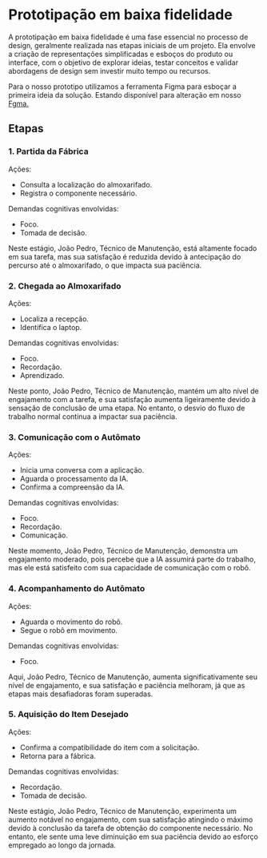 # Prototipação em baixa fidelidade


A prototipação em baixa fidelidade é uma fase essencial no processo de design, geralmente realizada nas etapas iniciais de um projeto. Ela envolve a criação de representações simplificadas e esboços do produto ou interface, com o objetivo de explorar ideias, testar conceitos e validar abordagens de design sem investir muito tempo ou recursos.

Para o nosso prototipo utilizamos a ferramenta Figma para esboçar a primeira ideia da solução. Estando disponível para alteração em nosso [Fgma.](https://www.figma.com/proto/3lIC2GMbAbxG8NXGy7G8Sl/Ambev?type=design&node-id=418-22&t=4B88Cz1Fa6lqMyVx-1&scaling=scale-down&page-id=0%3A1&starting-point-node-id=414%3A13&mode=design)


## Etapas 

### 1. Partida da Fábrica
Ações:

- Consulta a localização do almoxarifado.
- Registra o componente necessário.

Demandas cognitivas envolvidas:

- Foco.
- Tomada de decisão.

Neste estágio, João Pedro, Técnico de Manutenção, está altamente focado em sua tarefa, mas sua satisfação é reduzida devido à antecipação do percurso até o almoxarifado, o que impacta sua paciência.


### 2. Chegada ao Almoxarifado
Ações:

- Localiza a recepção.
- Identifica o laptop.

Demandas cognitivas envolvidas:

- Foco.
- Recordação.
- Aprendizado.

Neste ponto, João Pedro, Técnico de Manutenção, mantém um alto nível de engajamento com a tarefa, e sua satisfação aumenta ligeiramente devido à sensação de conclusão de uma etapa. No entanto, o desvio do fluxo de trabalho normal continua a impactar sua paciência.

### 3. Comunicação com o Autômato
Ações:

- Inicia uma conversa com a aplicação.
- Aguarda o processamento da IA.
- Confirma a compreensão da IA.

Demandas cognitivas envolvidas:

- Foco.
- Recordação.
- Comunicação.

Neste momento, João Pedro, Técnico de Manutenção, demonstra um engajamento moderado, pois percebe que a IA assumirá parte do trabalho, mas ele está satisfeito com sua capacidade de comunicação com o robô.

### 4. Acompanhamento do Autômato
Ações:

- Aguarda o movimento do robô.
- Segue o robô em movimento.

Demandas cognitivas envolvidas:

- Foco.


Aqui, João Pedro, Técnico de Manutenção, aumenta significativamente seu nível de engajamento, e sua satisfação e paciência melhoram, já que as etapas mais desafiadoras foram superadas.

### 5. Aquisição do Item Desejado
Ações:

- Confirma a compatibilidade do item com a solicitação.
- Retorna para a fábrica.

Demandas cognitivas envolvidas:

- Recordação.
- Tomada de decisão.

Neste estágio, João Pedro, Técnico de Manutenção, experimenta um aumento notável no engajamento, com sua satisfação atingindo o máximo devido à conclusão da tarefa de obtenção do componente necessário. No entanto, ele sente uma leve diminuição em sua paciência devido ao esforço empregado ao longo da jornada.